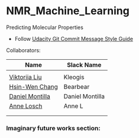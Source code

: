 # NMR_Machine_Learning
Predicting Molecular Properties  

* Follow [Udacity Git Commit Message Style Guide](https://udacity.github.io/git-styleguide/)    

Collaborators:  

| Name | Slack Name |
| ------------------------- | ------------------------- |
| []() |  | 
| [Viktoriia Liu](https://github.com/Kleogis) |Kleogis  |
| [Hsin-Wen Chang](https://github.com/Polarbeargo) | Bearbear |
| [Daniel Montilla](https://github.com/montilladaniel) | Daniel Montilla |
| [Anne Losch](https://github.com/mathisme) |  Anne L|
| []() |  |
| []() |  |


### Imaginary future works section:  
